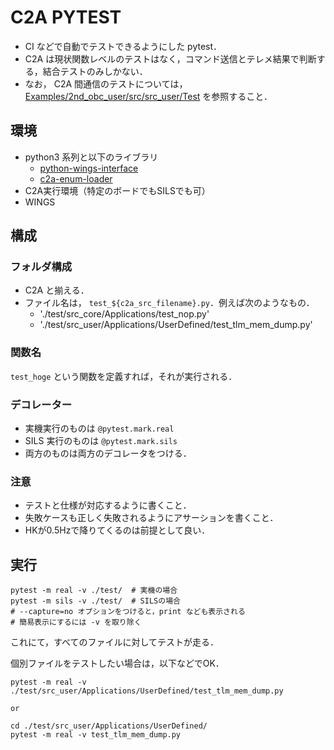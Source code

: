 # C2A PYTEST
- CI などで自動でテストできるようにした pytest．
- C2A は現状関数レベルのテストはなく，コマンド送信とテレメ結果で判断する，結合テストのみしかない．
- なお， C2A 間通信のテストについては， [Examples/2nd_obc_user/src/src_user/Test](../../../../2nd_obc_user/src/src_user/Test) を参照すること．

## 環境
- python3 系列と以下のライブラリ
    - [python-wings-interface](https://github.com/ut-issl/python-wings-interface)
    - [c2a-enum-loader](https://github.com/ut-issl/c2a-enum-loader)
- C2A実行環境（特定のボードでもSILSでも可）
- WINGS

## 構成
### フォルダ構成
- C2A と揃える．
- ファイル名は， `test_${c2a_src_filename}.py`．例えば次のようなもの．
    - './test/src_core/Applications/test_nop.py'
    - './test/src_user/Applications/UserDefined/test_tlm_mem_dump.py'

### 関数名
`test_hoge` という関数を定義すれば，それが実行される．

### デコレーター
- 実機実行のものは `@pytest.mark.real`
- SILS 実行のものは `@pytest.mark.sils`
- 両方のものは両方のデコレータをつける．

### 注意
- テストと仕様が対応するように書くこと．
- 失敗ケースも正しく失敗されるようにアサーションを書くこと．
- HKが0.5Hzで降りてくるのは前提として良い．

## 実行
```
pytest -m real -v ./test/  # 実機の場合
pytest -m sils -v ./test/  # SILSの場合
# --capture=no オプションをつけると，print なども表示される
# 簡易表示にするには -v を取り除く
```
これにて，すべてのファイルに対してテストが走る．

個別ファイルをテストしたい場合は，以下などでOK．
```
pytest -m real -v ./test/src_user/Applications/UserDefined/test_tlm_mem_dump.py

or

cd ./test/src_user/Applications/UserDefined/
pytest -m real -v test_tlm_mem_dump.py
```
